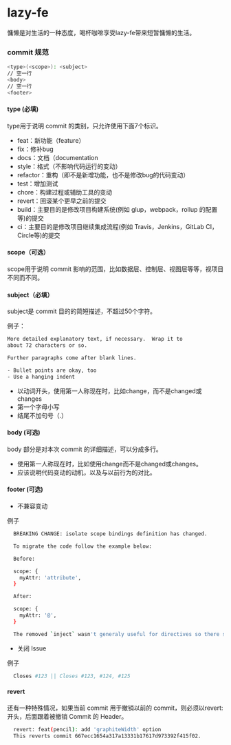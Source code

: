 # lazy-fe
慵懒是对生活的一种态度，喝杯咖啡享受lazy-fe带来短暂慵懒的生活。

### commit 规范
``` bash
<type>(<scope>): <subject>
// 空一行
<body>
// 空一行
<footer>
```
#### type (必填)
type用于说明 commit 的类别，只允许使用下面7个标识。

* feat：新功能（feature）
* fix：修补bug
* docs：文档（documentation
* style：格式（不影响代码运行的变动）
* refactor：重构（即不是新增功能，也不是修改bug的代码变动）
* test：增加测试
* chore：构建过程或辅助工具的变动
* revert：回滚某个更早之前的提交
* build：主要目的是修改项目构建系统(例如 glup，webpack，rollup 的配置等)的提交
* ci：主要目的是修改项目继续集成流程(例如 Travis，Jenkins，GitLab CI，Circle等)的提交

#### scope（可选）
scope用于说明 commit 影响的范围，比如数据层、控制层、视图层等等，视项目不同而不同。

#### subject（必填）
subject是 commit 目的的简短描述，不超过50个字符。

例子：
``` bash
More detailed explanatory text, if necessary.  Wrap it to 
about 72 characters or so. 

Further paragraphs come after blank lines.

- Bullet points are okay, too
- Use a hanging indent
```

* 以动词开头，使用第一人称现在时，比如change，而不是changed或changes
* 第一个字母小写
* 结尾不加句号（.）

#### body (可选)
body 部分是对本次 commit 的详细描述，可以分成多行。

* 使用第一人称现在时，比如使用change而不是changed或changes。
* 应该说明代码变动的动机，以及与以前行为的对比。

#### footer (可选)
* 不兼容变动

例子
``` bash
  BREAKING CHANGE: isolate scope bindings definition has changed.

  To migrate the code follow the example below:

  Before:

  scope: {
    myAttr: 'attribute',
  }

  After:

  scope: {
    myAttr: '@',
  }

  The removed `inject` wasn't generaly useful for directives so there should be no code using it.
```  
* 关闭 Issue

例子
``` bash
  Closes #123 || Closes #123, #124, #125
```
#### revert
还有一种特殊情况，如果当前 commit 用于撤销以前的 commit，则必须以revert:开头，后面跟着被撤销 Commit 的 Header。

``` bash
  revert: feat(pencil): add 'graphiteWidth' option
  This reverts commit 667ecc1654a317a13331b17617d973392f415f02.
```

